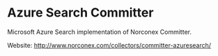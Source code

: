 Azure Search Committer
=======================

Microsoft Azure Search implementation of Norconex Committer.

Website: http://www.norconex.com/collectors/committer-azuresearch/
